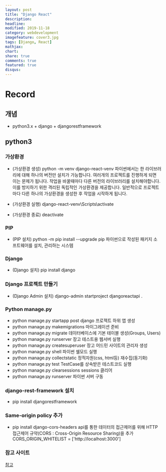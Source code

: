 ```yaml
---
layout: post
title: "Django React"
description: 
headline: 
modified: 2019-11-18
category: webdevelopment
imagefeature: cover3.jpg
tags: [Django, React]
mathjax: 
chart: 
share: true
comments: true
featured: true
disqus:
---
```


# Record
## 개념
- python3.x + django + djangorestframework

## python3
### 가상환경
- (가상환경 생성) python -m venv django-react-venv
파이썬에서는 한 라이브러리에 대해 하나의 버전만 설치가 가능합니다.
여러개의 프로젝트를 진행하게 되면 이는 문제가 됩니다. 작업을 바꿀때마다 다른 버전의 라이브러리를 설치해야합니다.
이를 방지하기 위한 격리된 독립적인 가상환경을 제공합니다.
일반적으로 프로젝트마다 다른 하나의 가상환경을 생성한 후 작업을 시작하게 됩니다.

- (가상환경 실행) django-react-venv\Scripts\activate
- (가상환경 종료) deactivate

### PIP
- (PIP 설치) python -m pip install --upgrade pip
파이썬으로 작성된 패키지 소프트웨어를 설치, 관리하는 시스템

### Django
- (Django 설치) pip install django

### Django 프로젝트 만들기
- (Django Admin 설치) django-admin startproject djangoreactapi .

### Python manage.py
- python manage.py startapp post
django 프로젝트 하위 앱 생성
- python manage.py makemigrations
마이그레이션 준비
- python manage.py migrate 
데이터베이스에 기본 테이블 생성(Groups, Users)
- python manage.py runserver
장고 테스트용 웹서버 실행
- python manage.py createsuperuser 
장고 어드민 사이트의 관리자 생성
- python manage.py shell
파이썬 쉘모드 실행
- python manage.py collectstatic
정적자원(css, html등) 재수집(동기화)
- python manage.py test
TestCase를 상속받은 테스트코드 실행
- python manage.py clearsessions
sessions 클리어
- python manage.py runserver
파이썬 서버 구동


### django-rest-framework 설치
- pip install djangorestframework


### Same-origin policy 추가
- pip install django-cors-headers
api를 통한 데이터의 접근제어를 위해 HTTP 접근제어 규약(CORS : Cross-Origin Resource Sharing)을 추가
CORS_ORIGIN_WHITELIST = ['http://localhost:3000']

### 참고 사이트
[참고](https://this-programmer.com/entry/%EA%B0%84%EB%8B%A8%ED%95%9C-react-JS-Django-%EC%96%B4%ED%94%8C%EB%A6%AC%EC%BC%80%EC%9D%B4%EC%85%98-%EB%A7%8C%EB%93%A4%EA%B8%B0)


